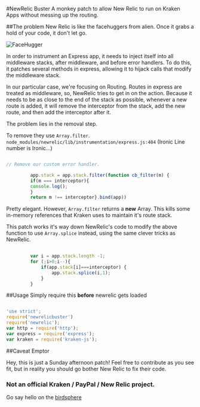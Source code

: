 #NewRelic Buster
A monkey patch to allow New Relic to run on Kraken Apps without messing up the routing.

##The problem
New Relic is like the facehuggers from alien. Once it grabs a hold of your code, it don't let go.

![FaceHugger](http://img0.joyreactor.com/pics/post/auto-Alien-love-girl-347047.jpeg)

In order to instrument an Express app, it needs to inject itself into all middleware stacks, after middleware, and before error handlers.
To do this, it patches several methods in express, allowing it to hijack calls that modify the middleware stack.

In our particular case, we're focusing on Routing. Routes in express are treated as middleware, so, NewRelic tries to get in on the action.
Because it needs to be as close to the end of the stack as possible, whenever a new route is added, it will remove the interceptor from the stack, add the new route, and then add the interceptor after it.

The problem lies in the removal step.

To remove they use `Array.filter`. 
`node_modules/newrelic/lib/instrumentation/express.js:404`  (Ironic Line number is Ironic...)
```javascript

// Remove our custom error handler.

         app.stack = app.stack.filter(function cb_filter(m) {
         if(m === interceptor){
         console.log();
         }
         return m !== interceptor}.bind(app))
```
         
Pretty elegant. However, `Array.filter` returns a **new** Array. This kills some in-memory references that Kraken uses to maintain it's route stack.
 
This patch works it's way down NewRelic's code to modify the above function to use `Array.splice` instead, using the same clever tricks as NewRelic.

```javascript
 
         var i = app.stack.length -1;
         for (;i>0;i--){
             if(app.stack[i]===interceptor) {
                 app.stack.splice(i,1);
             }
         }
```         
 
##Usage
 Simply require this **before** newrelic gets loaded
 
```javascript

'use strict';
require('newrelicbuster')
require('newrelic');
var http = require('http');
var express = require('express');
var kraken = require('kraken-js');
```
 
  
##Caveat Emptor

Hey, this is just a Sunday afternoon patch! 
Feel free to contribute as you see fit, but in reality you should go bother New Relic to fix their code.

### Not an official Kraken / PayPal / New Relic project.
 
Go say hello on the [birdsphere](https://twitter.com/LennyMarkus)
 
